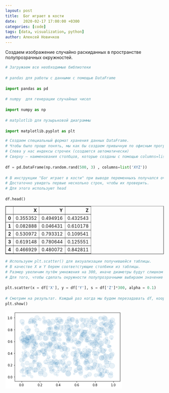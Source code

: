 ```yaml
---
layout: post
title:  Бог играет в кости
date:   2020-02-17 17:00:00 +0300
categories: [code]
tags: [data, visualization, python]
author: Алексей Новичков
---
```


Создаем изображение случайно раскиданных в пространстве полупрозрачных окружностей.


```python
# Загружаем все необходимые библиотеки

# pandas для работы с данными с помощью DataFrame

import pandas as pd

# numpy  для генерации случайных чисел

import numpy as np

# matplotlib для пузырьковой диаграммы

import matplotlib.pyplot as plt
```


```python
# Создаем специальный формат хранения данных DataFrame.
# Чтобы было проще понять, мы как бы создаем привычную по офисным программам виду таблицу.
# Слева у нас индексы строчек (создаются автоматически) 
# Cверху — наименования столбцов, которые созданы с помощью columns=list('XYZ')

df = pd.DataFrame(np.random.rand(500, 3) , columns=list('XYZ'))

# В инструкции "Бог играет в кости" при выводе переменныхъ получался очень большой неудобный список.
# Достаточно увидеть первые несколько строк, чтобы их проверить.
# Для этого используют head

df.head()
```




<div>
<style scoped>
    .dataframe tbody tr th:only-of-type {
        vertical-align: middle;
    }

    .dataframe tbody tr th {
        vertical-align: top;
    }

    .dataframe thead th {
        text-align: right;
    }
</style>
<table border="1" class="dataframe">
  <thead>
    <tr style="text-align: right;">
      <th></th>
      <th>X</th>
      <th>Y</th>
      <th>Z</th>
    </tr>
  </thead>
  <tbody>
    <tr>
      <th>0</th>
      <td>0.355352</td>
      <td>0.494916</td>
      <td>0.432543</td>
    </tr>
    <tr>
      <th>1</th>
      <td>0.082888</td>
      <td>0.046431</td>
      <td>0.610178</td>
    </tr>
    <tr>
      <th>2</th>
      <td>0.530972</td>
      <td>0.793312</td>
      <td>0.109541</td>
    </tr>
    <tr>
      <th>3</th>
      <td>0.619148</td>
      <td>0.780644</td>
      <td>0.125551</td>
    </tr>
    <tr>
      <th>4</th>
      <td>0.466929</td>
      <td>0.480072</td>
      <td>0.842811</td>
    </tr>
  </tbody>
</table>
</div>




```python
# Используем plt.scatter() для визуализации получившейся таблицы.
# В качестве X и Y берем соответстующие столбики из таблицы.
# Размер увеличим путём умножения на 300, иначе диаметры будут слишком маленькими
# Для того, чтобы сделать окружности полупрозрачными выбираем значение alpha = 0.1

plt.scatter(x = df['X'], y = df['Y'], s = df['Z']*300, alpha = 0.1)

# Смотрим на результат. Каждый раз когда мы будем перезадавать df, координаты и размеры будут менться.
plt.show()
```


![png](output_3_0.png)



```python

```
